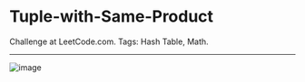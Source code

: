 # Tuple-with-Same-Product
Challenge at LeetCode.com. Tags: Hash Table, Math.

-------------------------------------------------------------------------------------------------------------------------------------------------------------------------------

![image](https://github.com/user-attachments/assets/5829388b-c36f-4813-b4f0-bde3d8e31dd5)





